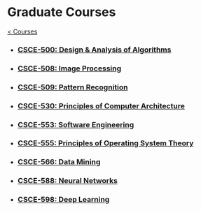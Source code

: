 # Graduate Courses
[< Courses](../README.md)

* ### [CSCE-500: Design & Analysis of Algorithms](./CSCE-500_Design-and-Analysis-of-Algorithms/README.md)
* ### [CSCE-508: Image Processing](./CSCE-508_Image-Processing/README.md)
* ### [CSCE-509: Pattern Recognition](./CSCE-509_Pattern-Recognition/README.md)
* ### [CSCE-530: Principles of Computer Architecture](./CSCE-530_Principles-of-Computer-Architecture/README.md)
* ### [CSCE-553: Software Engineering](./CSCE-553_Software-Engineering/README.md)
* ### [CSCE-555: Principles of Operating System Theory](./CSCE-555_Principles-of-Operating-System-Theory/README.md)
* ### [CSCE-566: Data Mining](./CSCE-566_Data-Mining/README.md)
* ### [CSCE-588: Neural Networks](./CSCE-588_Neural-Networks/README.md)
* ### [CSCE-598: Deep Learning](./CSCE-598_Deep-Learning/README.md)